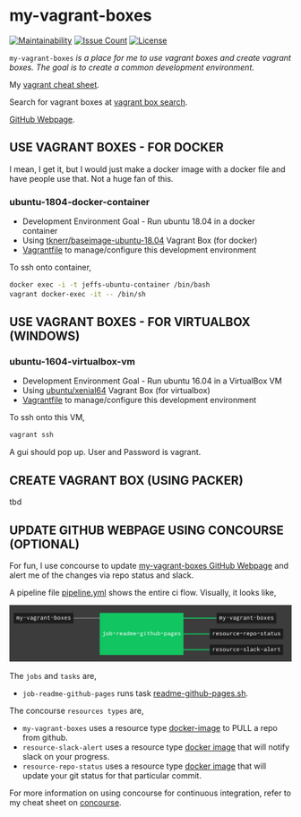 # my-vagrant-boxes

[![Maintainability](https://api.codeclimate.com/v1/badges/8b4765d37169a21f7f72/maintainability)](https://codeclimate.com/github/JeffDeCola/my-vagrant-boxes/maintainability)
[![Issue Count](https://codeclimate.com/github/JeffDeCola/my-vagrant-boxes/badges/issue_count.svg)](https://codeclimate.com/github/JeffDeCola/my-vagrant-boxes/issues)
[![License](http://img.shields.io/:license-mit-blue.svg)](http://jeffdecola.mit-license.org)

`my-vagrant-boxes` _is a place for me to use vagrant boxes and create vagrant boxes.
The goal is to create a common development environment._

My
[vagrant cheat sheet](https://github.com/JeffDeCola/my-cheat-sheets/tree/master/software/development/development-environments/vagrant-cheat-sheet).

Search for vagrant boxes at
[vagrant box search](https://app.vagrantup.com/boxes/search).

[GitHub Webpage](https://jeffdecola.github.io/my-vagrant-boxes/).

## USE VAGRANT BOXES - FOR DOCKER

I mean, I get it, but I would just make a docker image with a docker
file and have people use that.  Not a huge fan of this.

### ubuntu-1804-docker-container

* Development Environment Goal - Run ubuntu 18.04 in a docker container
* Using
  [tknerr/baseimage-ubuntu-18.04](https://app.vagrantup.com/tknerr/boxes/baseimage-ubuntu-18.04)
  Vagrant Box (for docker)
* [Vagrantfile](https://github.com/JeffDeCola/my-vagrant-boxes/blob/master/ubuntu-1804-docker-container/Vagrantfile)
  to manage/configure this development environment

To ssh onto container,

```bash
docker exec -i -t jeffs-ubuntu-container /bin/bash
vagrant docker-exec -it -- /bin/sh
```

## USE VAGRANT BOXES - FOR VIRTUALBOX (WINDOWS)

### ubuntu-1604-virtualbox-vm

* Development Environment Goal - Run ubuntu 16.04 in a VirtualBox VM
* Using
  [ubuntu/xenial64](https://app.vagrantup.com/ubuntu/boxes/xenial64)
  Vagrant Box (for virtualbox)
* [Vagrantfile](https://github.com/JeffDeCola/my-vagrant-boxes/blob/master/ubuntu-1604-virtualbox-vm/Vagrantfile)
  to manage/configure this development environment

To ssh onto this VM,

```bash
vagrant ssh
```

A gui should pop up.  User and Password is vagrant.

## CREATE VAGRANT BOX (USING PACKER)

tbd

## UPDATE GITHUB WEBPAGE USING CONCOURSE (OPTIONAL)

For fun, I use concourse to update
[my-vagrant-boxes GitHub Webpage](https://jeffdecola.github.io/my-vagrant-boxes/)
and alert me of the changes via repo status and slack.

A pipeline file [pipeline.yml](https://github.com/JeffDeCola/my-vagrant-boxes/tree/master/ci/pipeline.yml)
shows the entire ci flow. Visually, it looks like,

![IMAGE - my-vagrant-boxes concourse ci pipeline - IMAGE](docs/pics/my-vagrant-boxes-pipeline.jpg)

The `jobs` and `tasks` are,

* `job-readme-github-pages` runs task
  [readme-github-pages.sh](https://github.com/JeffDeCola/my-vagrant-boxes/tree/master/ci/scripts/readme-github-pages.sh).

The concourse `resources types` are,

* `my-vagrant-boxes` uses a resource type
  [docker-image](https://hub.docker.com/r/concourse/git-resource/)
  to PULL a repo from github.
* `resource-slack-alert` uses a resource type
  [docker image](https://hub.docker.com/r/cfcommunity/slack-notification-resource)
  that will notify slack on your progress.
* `resource-repo-status` uses a resource type
  [docker image](https://hub.docker.com/r/dpb587/github-status-resource)
  that will update your git status for that particular commit.

For more information on using concourse for continuous integration,
refer to my cheat sheet on [concourse](https://github.com/JeffDeCola/my-cheat-sheets/tree/master/software/operations-tools/continuous-integration-continuous-deployment/concourse-cheat-sheet).
